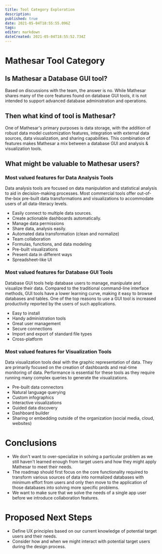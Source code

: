 ```yaml
---
title: Tool Category Exploration
description: 
published: true
date: 2021-05-04T18:55:55.096Z
tags: 
editor: markdown
dateCreated: 2021-05-04T18:55:52.734Z
---
```


# Mathesar Tool Category

## Is Mathesar a Database GUI tool?
Based on discussions with the team, the answer is no. While Mathesar shares many of the core features found on database GUI tools, it is not intended to support advanced database administration and operations. 

## Then what kind of tool is Mathesar?
One of Mathesar's primary purposes is data storage, with the addition of robust data model customization features, integration with external data sources, data visualization, and sharing capabilities. This combination of features makes Mathesar a mix between a database GUI and analysis & visualization tools.

## What might be valuable to Mathesar users?

### Most valued features for Data Analysis Tools
Data analysis tools are focused on data manipulation and statistical analysis to aid in decision-making processes. Most commercial tools offer out-of-the-box pre-built data transformations and visualizations to accommodate users of all data-literacy levels.
* Easily connect to multiple data sources.
* Create actionable dashboards automatically.
* Manage data permissions
* Share data, analysis easily.
* Automated data transformation (clean and normalize)
* Team collaboration
* Formulas, functions, and data modeling
* Pre-built visualizations
* Present data in different ways
* Spreadsheet-like UI

### Most valued features for Database GUI Tools
Database GUI tools help database users to manage, manipulate and visualize their data. Compared to the traditional command-line interface methods, GUI tools have a lower learning curve, making it easy to browse databases and tables. One of the top reasons to use a GUI tool is increased productivity reported by the users of such applications.
* Easy to install
* Handy administration tools
* Great user management
* Secure connections
* Import and export of standard file types
* Cross-platform

### Most valued features for Visualization Tools
Data visualization tools deal with the graphic representation of data. They are primarily focused on the creation of dashboards and real-time monitoring of data. Performance is essential for these tools as they require running many complex queries to generate the visualizations.
* Pre-built data connectors
* Natural language querying
* Custom infographics
* Interactive visualizations
* Guided data discovery
* Dashboard builder
* Sharing or embedding outside of the organization (social media, cloud, websites)

# Conclusions
* We don't want to over-specialize in solving a particular problem as we still haven't learned enough from target users and how they might apply Mathesar to meet their needs.
* The roadmap should first focus on the core functionality required to transform various sources of data into normalized databases with minimum effort from users and only then move to the application of those databases into solving more specific problems.
* We want to make sure that we solve the needs of a single app user before we introduce collaboration features.

# Proposed Next Steps
* Define UX principles based on our current knowledge of potential target users and their needs.
* Consider how and when we might interact with potential target users during the design process.
